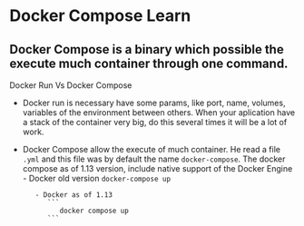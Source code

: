 # Docker Compose Learn

 ## Docker Compose is a binary which possible the execute much container through one command.
 
 Docker Run Vs Docker Compose
  -  Docker run is necessary have some params, like port, name, volumes, variables of the environment between others.
  When your aplication have a stack of the container very big, do this several times it will be a lot of work.
  -  Docker Compose allow the execute of much container. He read a file  ``.yml`` and this file was by default the
  name ``docker-compose``. The docker compose as of 1.13 version, include native support of the Docker Engine
            -  Docker old version
               ```
                  docker-compose up
               ```
               
            - Docker as of 1.13
               ```
                  docker compose up
               ```
